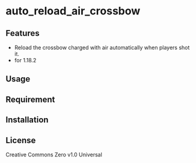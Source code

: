 auto_reload_air_crossbow
==

## Features

- Reload the crossbow charged with air automatically when players shot it.
- for 1.18.2

## Usage

## Requirement

## Installation

## License
Creative Commons Zero v1.0 Universal
